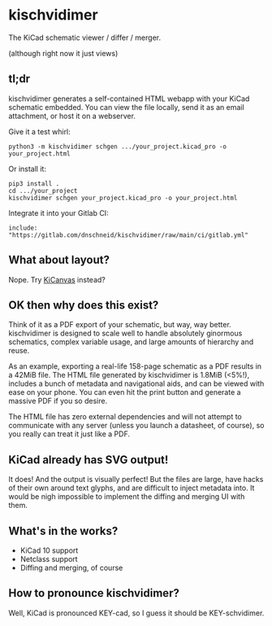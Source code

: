 <!--
SPDX-FileCopyrightText: (C) 2025 Rivos Inc.
SPDX-License-Identifier: Apache-2.0
-->

# kischvidimer

The KiCad schematic viewer / differ / merger.

(although right now it just views)

## tl;dr

kischvidimer generates a self-contained HTML webapp with your KiCad schematic
embedded. You can view the file locally, send it as an email attachment, or host
it on a webserver.

Give it a test whirl:

```
python3 -m kischvidimer schgen .../your_project.kicad_pro -o your_project.html
```

Or install it:

```
pip3 install .
cd .../your_project
kischvidimer schgen your_project.kicad_pro -o your_project.html
```

Integrate it into your Gitlab CI:

```
include: "https://gitlab.com/dnschneid/kischvidimer/raw/main/ci/gitlab.yml"
```

## What about layout?

Nope. Try [KiCanvas](https://kicanvas.org/) instead?

## OK then why does this exist?

Think of it as a PDF export of your schematic, but way, way better. kischvidimer
is designed to scale well to handle absolutely ginormous schematics, complex
variable usage, and large amounts of hierarchy and reuse.

As an example, exporting a real-life 158-page schematic as a PDF results in a
42MiB file. The HTML file generated by kischvidimer is 1.8MiB (<5%!), includes a
bunch of metadata and navigational aids, and can be viewed with ease on your
phone. You can even hit the print button and generate a massive PDF if you so
desire.

The HTML file has zero external dependencies and will not attempt to communicate
with any server (unless you launch a datasheet, of course), so you really can
treat it just like a PDF.

## KiCad already has SVG output!

It does! And the output is visually perfect! But the files are large, have hacks
of their own around text glyphs, and are difficult to inject metadata into. It
would be nigh impossible to implement the diffing and merging UI with them.

## What's in the works?

 * KiCad 10 support
 * Netclass support
 * Diffing and merging, of course

## How to pronounce kischvidimer?

Well, KiCad is pronounced KEY-cad, so I guess it should be KEY-schvidimer.
